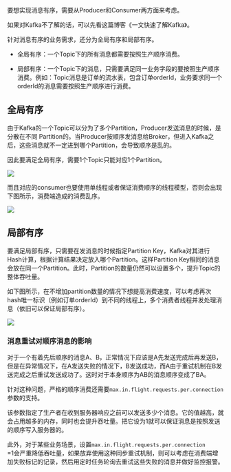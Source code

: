 要想实现消息有序，需要从Producer和Consumer两方面来考虑。

如果对Kafka不了解的话，可以先看这篇博客《一文快速了解Kafka》。

针对消息有序的业务需求，还分为全局有序和局部有序。

- 全局有序：一个Topic下的所有消息都需要按照生产顺序消费。
    
- 局部有序：一个Topic下的消息，只需要满足同一业务字段的要按照生产顺序消费。例如：Topic消息是订单的流水表，包含订单orderId，业务要求同一个orderId的消息需要按照生产顺序进行消费。
    

## 全局有序

由于Kafka的一个Topic可以分为了多个Partition，Producer发送消息的时候，是分散在不同 Partition的。当Producer按顺序发消息给Broker，但进入Kafka之后，这些消息就不一定进到哪个Partition，会导致顺序是乱的。

因此要满足全局有序，需要1个Topic只能对应1个Partition。

![](https://oss-emcsprod-public.modb.pro/wechatSpider/modb_20210621_4d38eaf4-d262-11eb-a215-00163e068ecd.png)

而且对应的consumer也要使用单线程或者保证消费顺序的线程模型，否则会出现下图所示，消费端造成的消费乱序。

![](https://oss-emcsprod-public.modb.pro/wechatSpider/modb_20210621_4d5f0ce8-d262-11eb-a215-00163e068ecd.png)

## 局部有序

要满足局部有序，只需要在发消息的时候指定Partition Key，Kafka对其进行Hash计算，根据计算结果决定放入哪个Partition。这样Partition Key相同的消息会放在同一个Partition。此时，Partition的数量仍然可以设置多个，提升Topic的整体吞吐量。

如下图所示，在不增加partition数量的情况下想提高消费速度，可以考虑再次hash唯一标识（例如订单orderId）到不同的线程上，多个消费者线程并发处理消息（依旧可以保证局部有序）。

![](https://oss-emcsprod-public.modb.pro/wechatSpider/modb_20210621_4d85ff38-d262-11eb-a215-00163e068ecd.png)

### 消息重试对顺序消息的影响

对于一个有着先后顺序的消息A、B，正常情况下应该是A先发送完成后再发送B，但是在异常情况下，在A发送失败的情况下，B发送成功，而A由于重试机制在B发送完成之后重试发送成功了。这时对于本身顺序为AB的消息顺序变成了BA。

针对这种问题，严格的顺序消费还需要`max.in.flight.requests.per.connection`  
参数的支持。

该参数指定了生产者在收到服务器响应之前可以发送多少个消息。它的值越高，就会占用越多的内存，同时也会提升吞吐量。把它设为1就可以保证消息是按照发送的顺序写入服务器的。

此外，对于某些业务场景，设置`max.in.flight.requests.per.connection`  
=1会严重降低吞吐量，如果放弃使用这种同步重试机制，则可以考虑在消费端增加失败标记的记录，然后用定时任务轮询去重试这些失败的消息并做好监控报警。


